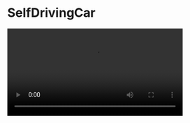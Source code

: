 # SelfDrivingCar
<!DOCTYPE html> 
<html> 
<body> 

<video width="400" controls>
  <source src="https://youtu.be/tzGm5WQNsWA" type="video/mp4">
  <source src="mov_bbb.ogg" type="video/ogg">

</video>


</body> 
</html>
